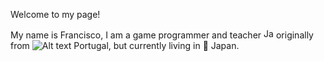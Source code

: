 Welcome to my page!

My name is Francisco, I am a game programmer and teacher <img src="https://github.com/FranciscoSimoesDev/FranciscoSimoesDev/assets/71990857/20d93a08-b15b-4aef-9ced-6a3649aa7902" alt="Japan Flag" width="16"> originally from ![Alt text](/relative/path/to/img.jpg?raw=true "Optional Title") Portugal, but currently living in 🗾 Japan.

<!---![Uploading Flag_of_Japan.svg.png…]()

FranciscoSimoesDev/FranciscoSimoesDev is a ✨ special ✨ repository because its `README.md` (this file) appears on your GitHub profile.
You can click the Preview link to take a look at your changes.
--->
